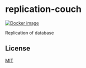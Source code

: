# replication-couch

  [![Docker image][docker-image]][docker-url]

Replication of database


## License

[MIT](./LICENSE)

[docker-image]: https://img.shields.io/badge/docker-image-blue.svg?style=flat-square
[docker-url]: https://hub.docker.com/r/blinkbox/replication-couch
